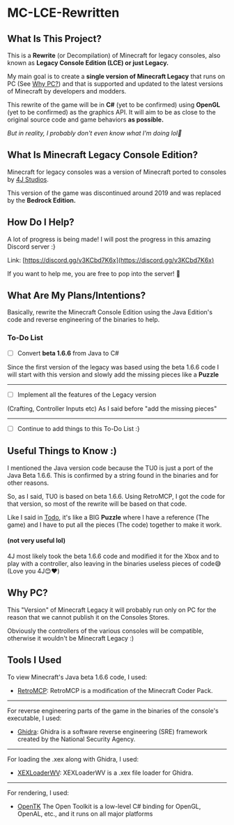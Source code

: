 # MC-LCE-Rewritten

## What Is This Project?
This is a **Rewrite** (or Decompilation) of Minecraft for legacy consoles, also known as **Legacy Console Edition (LCE) or just Legacy.**

My main goal is to create a **single version of Minecraft Legacy** that runs on PC (See [Why PC?][wpc]) and that is supported and updated to the latest versions of Minecraft by developers and modders.



This rewrite of the game will be in **C#** (yet to be confirmed) using **OpenGL** (yet to be confirmed) as the graphics API. It will aim to be as close to the original source code and game behaviors **as possible.**

_But in reality, I probably don't even know what I'm doing lol🦆_

## What Is Minecraft Legacy Console Edition?
Minecraft for legacy consoles was a version of Minecraft ported to consoles by [4J Studios][4j].

This version of the game was discontinued around 2019 and was replaced by the **Bedrock Edition.**

## How Do I Help?
A lot of progress is being made! I will post the progress in this amazing Discord server :}

Link: [https://discord.gg/v3KCbd7K6x](https://discord.gg/v3KCbd7K6x)

If you want to help me, you are free to pop into the server! 🙂

## What Are My Plans/Intentions?
Basically, rewrite the Minecraft Console Edition using the Java Edition's code and reverse engineering of the binaries to help.

### To-Do List
- [ ] Convert **beta 1.6.6** from Java to C#

Since the first version of the legacy was based using the beta 1.6.6 code I will start with this version and slowly add the missing pieces like a **Puzzle**

---
- [ ] Implement all the features of the Legacy version

(Crafting, Controller Inputs etc)
As I said before "add the missing pieces"

---

- [ ] Continue to add things to this To-Do List :}

## Useful Things to Know :)
I mentioned the Java version code because the TU0 is just a port of the Java Beta 1.6.6. This is confirmed by a string found in the binaries and for other reasons.

So, as I said, TU0 is based on beta 1.6.6. Using RetroMCP, I got the code for that version, so most of the rewrite will be based on that code.

Like I said in [Todo], it's like a BIG **Puzzle** where I have a reference (The game) and I have to put all the pieces (The code) together to make it work.

#### (not very useful lol)
4J most likely took the beta 1.6.6 code and modified it for the Xbox and to play with a controller, also leaving in the binaries useless pieces of code😅(Love you 4J😊❤️)


## Why PC?
This "Version" of Minecraft Legacy it will probably run only on PC for the reason that we cannot publish it on the Consoles Stores.

Obviously the controllers of the various consoles will be compatible, otherwise it wouldn't be Minecraft Legacy :)


## Tools I Used
To view Minecraft's Java beta 1.6.6 code, I used:
* [RetroMCP][rmcp]: RetroMCP is a modification of the Minecraft Coder Pack.

---

For reverse engineering parts of the game in the binaries of the console's executable, I used: 
* [Ghidra][ghi]: Ghidra is a software reverse engineering (SRE) framework created by the National Security Agency.

---

For loading the .xex along with Ghidra, I used: 
* [XEXLoaderWV][xel]: XEXLoaderWV is a .xex file loader for Ghidra.

---
For rendering, I used:
* [OpenTK][otk] The Open Toolkit is a low-level C# binding for OpenGL, OpenAL, etc., and it runs on all major platforms

[rmcp]: https://github.com/MCPHackers/RetroMCP-Java
[ghi]: https://github.com/NationalSecurityAgency/ghidra
[xel]: https://github.com/zeroKilo/XEXLoaderWV
[4j]: https://www.4jstudios.com
[Todo]: https://github.com/AleBello7276/MC-LCE-Rewritten#to-do-list
[otk]: https://opentk.net
[wpc]: https://github.com/AleBello7276/MC-LCE-Rewritten#why-pc
